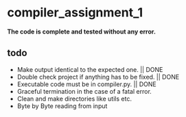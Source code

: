 # compiler_assignment_1
**The code is complete and tested without any error.**

## todo
  * Make output identical to the expected one. || DONE
  * Double check project if anything has to be fixed. || DONE
  * Executable code must be in compiler.py. || DONE
  * Graceful termination in the case of a fatal error. 
  * Clean and make directories like utils etc.
  * Byte by Byte reading from input
